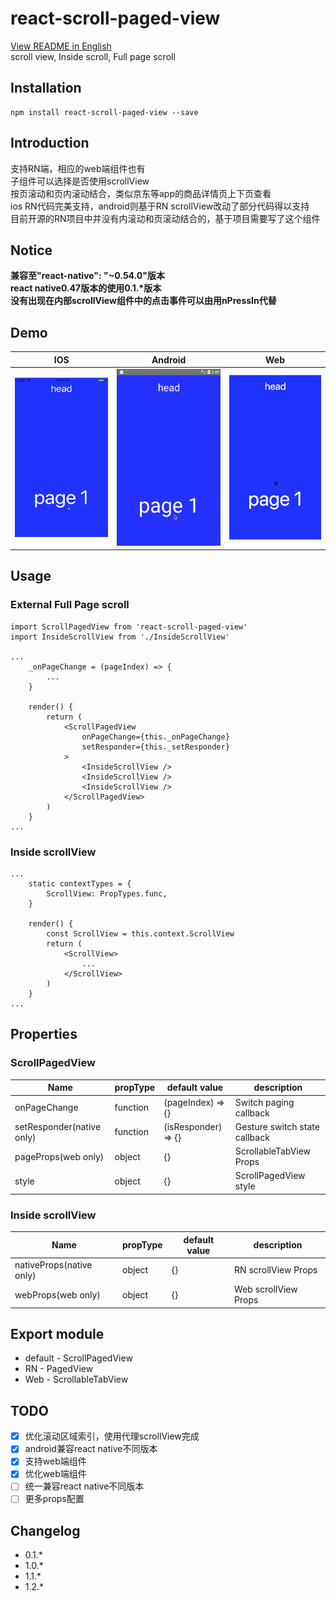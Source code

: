 # react-scroll-paged-view
[View README in English](./README.md)  
scroll view, Inside scroll, Full page scroll

## Installation
```
npm install react-scroll-paged-view --save
```

## Introduction
支持RN端，相应的web端组件也有  
子组件可以选择是否使用scrollView  
按页滚动和页内滚动结合，类似京东等app的商品详情页上下页查看  
ios RN代码完美支持，android则基于RN scrollView改动了部分代码得以支持  
目前开源的RN项目中并没有内滚动和页滚动结合的，基于项目需要写了这个组件  

## Notice
**兼容至"react-native": "~0.54.0"版本**  
**react native0.47版本的使用0.1.\*版本**  
**没有出现在内部scrollView组件中的点击事件可以由用nPressIn代替**  

## Demo
| IOS | Android | Web |
| --- | ------- | --- |
| ![IOS](./demo.ios.gif) | ![Android](./demo.android.gif) | ![Web](./demo.web.gif) |

## Usage

### External Full Page scroll
```
import ScrollPagedView from 'react-scroll-paged-view'
import InsideScrollView from './InsideScrollView'

...
    _onPageChange = (pageIndex) => {
        ...
    }

    render() {
        return (
            <ScrollPagedView
                onPageChange={this._onPageChange}
                setResponder={this._setResponder}
            >
                <InsideScrollView />
                <InsideScrollView />
                <InsideScrollView />
            </ScrollPagedView>
        )
    }
...
```

### Inside scrollView
```
...
    static contextTypes = {
        ScrollView: PropTypes.func,
    }

    render() {
        const ScrollView = this.context.ScrollView
        return (
            <ScrollView>
                ...
            </ScrollView>
        )
    }
...
```

## Properties

### ScrollPagedView
Name | propType | default value | description
--- | --- | --- | ---
onPageChange | function | (pageIndex) => {} | Switch paging callback
setResponder(native only) | function | (isResponder) => {} | Gesture switch state callback
pageProps(web only) | object | {} | ScrollableTabView Props
style | object | {} | ScrollPagedView style

### Inside scrollView
Name | propType | default value | description
--- | --- | --- | ---
nativeProps(native only) | object | {} | RN scrollView Props
webProps(web only) | object | {} | Web scrollView Props

## Export module
- default - ScrollPagedView
- RN - PagedView
- Web - ScrollableTabView

## TODO
- [x] 优化滚动区域索引，使用代理scrollView完成
- [x] android兼容react native不同版本
- [x] 支持web端组件
- [x] 优化web端组件
- [ ] 统一兼容react native不同版本
- [ ] 更多props配置

## Changelog
- 0.1.*
- 1.0.*
- 1.1.*
- 1.2.*
